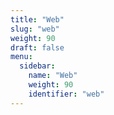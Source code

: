 ```yaml
---
title: "Web"
slug: "web"
weight: 90
draft: false
menu:
  sidebar:
    name: "Web"
    weight: 90
    identifier: "web"
---
```

